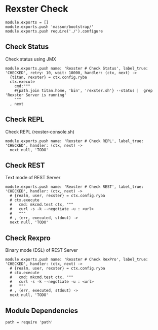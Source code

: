 
# Rexster Check

    module.exports = []
    module.exports.push 'masson/bootstrap/'
    module.exports.push require('./').configure
## Check Status

Check status using JMX

    module.exports.push name: 'Rexster # Check Status', label_true: 'CHECKED', retry: 10, wait: 10000, handler: (ctx, next) ->
      {titan, rexster} = ctx.config.ryba
      ctx.execute
        cmd:"""
        #{path.join titan.home, 'bin', 'rexster.sh'} --status |  grep 'Rexster Server is running'
        """
      , next

## Check REPL

Check REPL (rexster-console.sh)

    module.exports.push name: 'Rexster # Check REPL', label_true: 'CHECKED', handler: (ctx, next) ->
      next null, 'TODO'

## Check REST

Text mode of REST Server

    module.exports.push name: 'Rexster # Check REST', label_true: 'CHECKED', handler: (ctx, next) ->
      # {realm, user, rexster} = ctx.config.ryba
      # ctx.execute
      #   cmd: mkcmd.test ctx, """
      #   curl -s -k --negotiate -u : <url>
      #   """
      # , (err, executed, stdout) ->
      next null, 'TODO'

## Check Rexpro

Binary mode (DSL) of REST Server

    module.exports.push name: 'Rexster # Check RexPro', label_true: 'CHECKED', handler: (ctx, next) ->
      # {realm, user, rexster} = ctx.config.ryba
      # ctx.execute
      #   cmd: mkcmd.test ctx, """
      #   curl -s -k --negotiate -u : <url>
      #   """
      # , (err, executed, stdout) ->
      next null, 'TODO'

## Module Dependencies

    path = require 'path'
